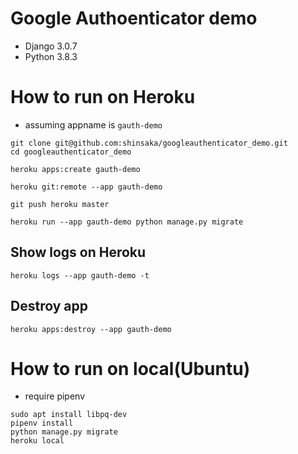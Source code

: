# Google Authoenticator demo
- Django 3.0.7
- Python 3.8.3

# How to run on Heroku
- assuming appname is `gauth-demo`
```
git clone git@github.com:shinsaka/googleauthenticator_demo.git
cd googleauthenticator_demo

heroku apps:create gauth-demo

heroku git:remote --app gauth-demo

git push heroku master

heroku run --app gauth-demo python manage.py migrate
```

## Show logs on Heroku
```
heroku logs --app gauth-demo -t
```

## Destroy app
```
heroku apps:destroy --app gauth-demo
```

# How to run on local(Ubuntu)

- require pipenv

```
sudo apt install libpq-dev
pipenv install
python manage.py migrate
heroku local
```


